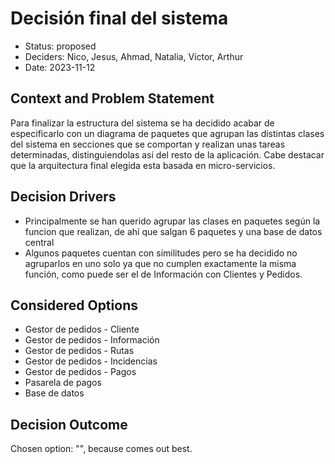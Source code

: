 # Decisión final del sistema

* Status: proposed
* Deciders: Nico, Jesus, Ahmad, Natalia, Víctor, Arthur
* Date: 2023-11-12

## Context and Problem Statement

Para finalizar la estructura del sistema se ha decidido acabar de especificarlo con un diagrama de paquetes que agrupan las distintas clases del sistema en secciones que se comportan y realizan unas tareas determinadas, distinguiendolas así del resto de la aplicación.
Cabe destacar que la arquitectura final elegida  esta basada en micro-servicios.

## Decision Drivers

* Principalmente se han querido agrupar las clases en paquetes según la funcion que realizan, de ahí que salgan 6 paquetes y una base de datos central
* Algunos paquetes cuentan con similitudes pero se ha decidido no agruparlos en uno solo ya que no cumplen exactamente la misma función, como puede ser el de Información con Clientes y Pedidos.

## Considered Options

* Gestor de pedidos - Cliente
* Gestor de pedidos - Información
* Gestor de pedidos - Rutas
* Gestor de pedidos - Incidencias
* Gestor de pedidos - Pagos
* Pasarela de pagos
* Base de datos

## Decision Outcome

Chosen option: "", because comes out best.
